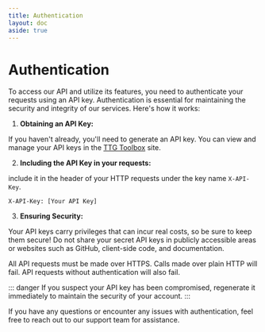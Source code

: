 ```yaml
---
title: Authentication
layout: doc
aside: true
---
```


# Authentication

To access our API and utilize its features, you need to authenticate your requests using an API key. Authentication is essential for maintaining the security and integrity of our services. Here's how it works:

1. **Obtaining an API Key:**

If you haven't already, you'll need to generate an API key. You can view and manage your API keys in the [TTG Toolbox](https://wwwtoolbox.com) site.

2. **Including the API Key in your requests:**

include it in the header of your HTTP requests under the key name `X-API-Key`.

```
X-API-Key: [Your API Key]
```

3. **Ensuring Security:**

Your API keys carry privileges that can incur real costs, so be sure to keep them secure! Do not share your secret API keys in publicly accessible areas or websites such as GitHub, client-side code, and documentation.

All API requests must be made over HTTPS. Calls made over plain HTTP will fail. API requests without authentication will also fail.

::: danger
If you suspect your API key has been compromised, regenerate it immediately to maintain the security of your account.
:::

If you have any questions or encounter any issues with authentication, feel free to reach out to our support team for assistance.
